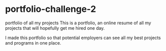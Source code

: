 # portfolio-challenge-2
portfolio of all my projects
This is a portfolio, an online resume of all my projects that will hopefully get me hired one day.

I made this portfolio so that potential employers can see all my best projects and programs in one place.
